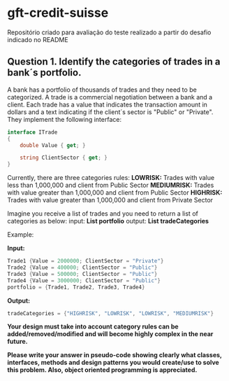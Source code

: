 # gft-credit-suisse
Repositório criado para avaliação do teste realizado a partir do desafio indicado no README

## Question 1. Identify the categories of trades in a bank´s portfolio.
A bank has a portfolio of thousands of trades and they need to be categorized.
A trade is a commercial negotiation between a bank and a client.
Each trade has a value that indicates the transaction amount in dollars and a text indicating if the client´s sector is "Public" or "Private". They implement the following interface:

```csharp
interface ITrade
{
    double Value { get; }

    string ClientSector { get; }
}
```
Currently, there are three categories rules:
**LOWRISK:** Trades with value less than 1,000,000 and client from Public Sector
**MEDIUMRISK:** Trades with value greater than 1,000,000 and client from Public Sector
**HIGHRISK:** Trades with value greater than 1,000,000 and client from Private Sector

Imagine you receive a list of trades and you need to return a list of categories as below:
input: **List<ITrade> portfolio**
output: **List<string> tradeCategories**

Example:

**Input:**
```csharp
Trade1 {Value = 2000000; ClientSector = "Private"}
Trade2 {Value = 400000; ClientSector = "Public"}
Trade3 {Value = 500000; ClientSector = "Public"}
Trade4 {Value = 3000000; ClientSector = "Public"}
portfolio = {Trade1, Trade2, Trade3, Trade4}
```
**Output:**
```csharp
tradeCategories = {"HIGHRISK", "LOWRISK", "LOWRISK", "MEDIUMRISK"}
```
**Your design must take into account category rules can be added/removed/modified and will become highly complex in the near future.**

**Please write your answer in pseudo-code showing clearly what classes, interfaces, methods and design patterns you would create/use to solve this problem. Also, object oriented programming is appreciated.**
